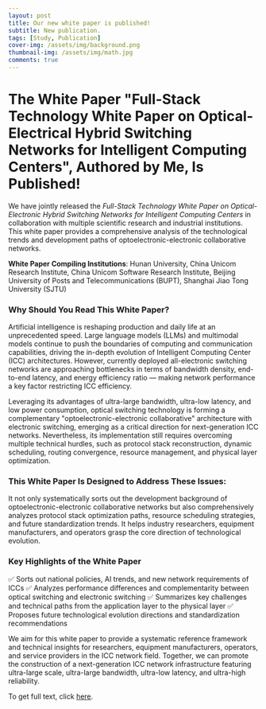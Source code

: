 ```yaml
---
layout: post
title: Our new white paper is published!
subtitle: New publication.
tags: [Study, Publication]
cover-img: /assets/img/background.png
thumbnail-img: /assets/img/math.jpg
comments: true
---
```


# The White Paper "Full-Stack Technology White Paper on Optical-Electrical Hybrid Switching Networks for Intelligent Computing Centers", Authored by Me, Is Published!

We have jointly released the *Full-Stack Technology White Paper on Optical-Electronic Hybrid Switching Networks for Intelligent Computing Centers* in collaboration with multiple scientific research and industrial institutions. This white paper provides a comprehensive analysis of the technological trends and development paths of optoelectronic-electronic collaborative networks.

**White Paper Compiling Institutions**: Hunan University, China Unicom Research Institute, China Unicom Software Research Institute, Beijing University of Posts and Telecommunications (BUPT), Shanghai Jiao Tong University (SJTU)

### Why Should You Read This White Paper?

Artificial intelligence is reshaping production and daily life at an unprecedented speed. Large language models (LLMs) and multimodal models continue to push the boundaries of computing and communication capabilities, driving the in-depth evolution of Intelligent Computing Center (ICC) architectures. However, currently deployed all-electronic switching networks are approaching bottlenecks in terms of bandwidth density, end-to-end latency, and energy efficiency ratio — making network performance a key factor restricting ICC efficiency.

Leveraging its advantages of ultra-large bandwidth, ultra-low latency, and low power consumption, optical switching technology is forming a complementary "optoelectronic-electronic collaborative" architecture with electronic switching, emerging as a critical direction for next-generation ICC networks. Nevertheless, its implementation still requires overcoming multiple technical hurdles, such as protocol stack reconstruction, dynamic scheduling, routing convergence, resource management, and physical layer optimization.

### This White Paper Is Designed to Address These Issues:

It not only systematically sorts out the development background of optoelectronic-electronic collaborative networks but also comprehensively analyzes protocol stack optimization paths, resource scheduling strategies, and future standardization trends. It helps industry researchers, equipment manufacturers, and operators grasp the core direction of technological evolution.

### Key Highlights of the White Paper

✅ Sorts out national policies, AI trends, and new network requirements of ICCs
✅ Analyzes performance differences and complementarity between optical switching and electronic switching
✅ Summarizes key challenges and technical paths from the application layer to the physical layer
✅ Proposes future technological evolution directions and standardization recommendations

We aim for this white paper to provide a systematic reference framework and technical insights for researchers, equipment manufacturers, operators, and service providers in the ICC network field. Together, we can promote the construction of a next-generation ICC network infrastructure featuring ultra-large scale, ultra-large bandwidth, ultra-low latency, and ultra-high reliability.

To get full text,  click [here](https://gitee.com/bangboliang/opti-net-lab/raw/master/whitepaper.pdf).